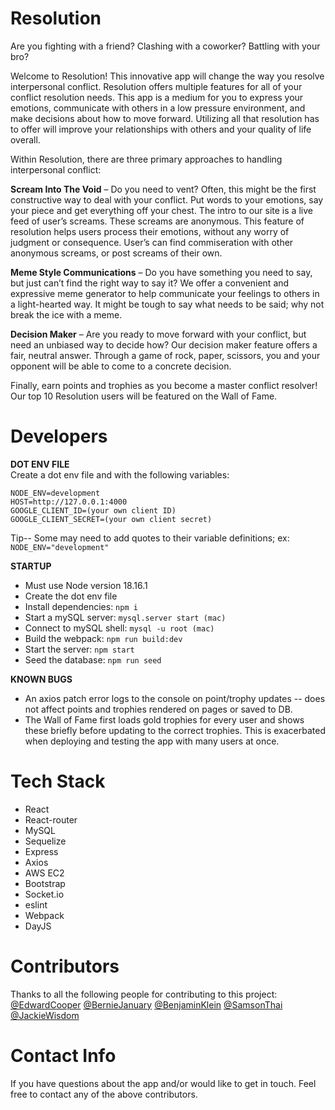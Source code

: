 # Resolution

Are you fighting with a friend? Clashing with a coworker? Battling with your bro?

Welcome to Resolution! This innovative app will change the way you resolve interpersonal conflict. Resolution offers multiple features for all of your conflict resolution needs. This app is a medium for you to express your emotions, communicate with others in a low pressure environment, and make decisions about how to move forward. Utilizing all that resolution has to offer will improve your relationships with others and your quality of life overall.

Within Resolution, there are three primary approaches to handling interpersonal conflict:

**Scream Into The Void** – Do you need to vent? Often, this might be the first constructive way to deal with your conflict. Put words to your emotions, say your piece and get everything off your chest. The intro to our site is a live feed of user’s screams. These screams are anonymous. This feature of resolution helps users process their emotions, without any worry of judgment or consequence. User’s can find commiseration with other anonymous screams, or post screams of their own.

**Meme Style Communications** – Do you have something you need to say, but just can’t find the right way to say it? We offer a convenient and expressive meme generator to help communicate your feelings to others in a light-hearted way. It might be tough to say what needs to be said; why not break the ice with a meme. 

**Decision Maker** – Are you ready to move forward with your conflict, but need an unbiased way to decide how? Our decision maker feature offers a fair, neutral answer. Through a game of rock, paper, scissors, you and your opponent will be able to come to a concrete decision. 

Finally, earn points and trophies as you become a master conflict resolver! Our top 10 Resolution users will be featured on the Wall of Fame.


# Developers

**DOT ENV FILE**  
Create a dot env file and with the following variables:  
```
NODE_ENV=development  
HOST=http://127.0.0.1:4000  
GOOGLE_CLIENT_ID=(your own client ID)  
GOOGLE_CLIENT_SECRET=(your own client secret)  
```
Tip-- Some may need to add quotes to their variable definitions; ex: ```NODE_ENV="development"```

**STARTUP**  
* Must use Node version 18.16.1  
* Create the dot env file  
* Install dependencies: ```npm i```  
* Start a mySQL server: ```mysql.server start (mac)```  
* Connect to mySQL shell: ```mysql -u root (mac)```  
* Build the webpack: ```npm run build:dev```  
* Start the server: ```npm start```  
* Seed the database: ```npm run seed```  

**KNOWN BUGS**  
* An axios patch error logs to the console on point/trophy updates -- does not affect points and trophies rendered on pages or saved to DB.  
* The Wall of Fame first loads gold trophies for every user and shows these briefly before updating to the correct trophies. This is exacerbated when deploying and testing the app with many users at once.


# Tech Stack

- React
- React-router
- MySQL
- Sequelize
- Express
- Axios
- AWS EC2
- Bootstrap
- Socket.io
- eslint
- Webpack
- DayJS

# Contributors
Thanks to all the following people for contributing to this project:
[@EdwardCooper](https://github.com/cooptothe)
[@BernieJanuary](https://github.com/janvierjr)
[@BenjaminKlein](https://github.com/Benjaminklein99)
[@SamsonThai](https://github.com/skanda108)
[@JackieWisdom](https://github.com/wisdomjackie)


# Contact Info
If you have questions about the app and/or would like to get in touch. Feel free to contact any of the above contributors.
